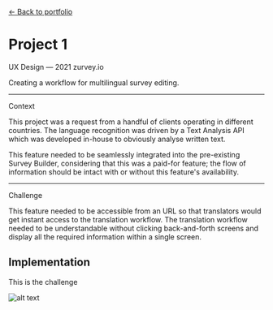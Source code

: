 <a href="/portfolio.html">← Back to portfolio</a>

<h1>Project 1</h1>

<div class="article-intro">

<bb-tags>

UX Design — 2021 zurvey.io

</bb-tags>

<bb-intro>

Creating a workflow for multilingual survey editing.

</bb-intro>

---

<bb-tags>

Context

</bb-tags>

This project was a request from a handful of clients operating in different countries. The language recognition was driven by a Text Analysis API which was developed in-house to obviously analyse written text. 

This feature needed to be seamlessly integrated into the pre-existing Survey Builder, considering that this was a paid-for feature; the flow of information should be intact with or without this feature's availability.

---

<bb-tags>

Challenge

</bb-tags>

This feature needed to be accessible from an URL so that translators would get instant access to the translation workflow. The translation workflow needed to be understandable without clicking back-and-forth screens and display all the required information within a single screen.

</div>

## Implementation

This is the challenge

![alt text](/assets/img/zurvey-2.png)